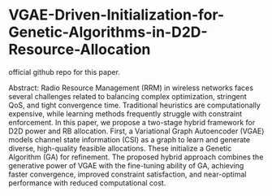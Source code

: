 # VGAE-Driven-Initialization-for-Genetic-Algorithms-in-D2D-Resource-Allocation
official github repo for this paper.

Abstract:
Radio Resource Management (RRM) in wireless
networks faces several challenges related to balancing complex
optimization, stringent QoS, and tight convergence time. Traditional heuristics are computationally expensive, while learning
methods frequently struggle with constraint enforcement. In
this paper, we propose a two-stage hybrid framework for D2D
power and RB allocation. First, a Variational Graph Autoencoder
(VGAE) models channel state information (CSI) as a graph
to learn and generate diverse, high-quality feasible allocations.
These initialize a Genetic Algorithm (GA) for refinement. The
proposed hybrid approach combines the generative power of
VGAE with the fine-tuning ability of GA, achieving faster
convergence, improved constraint satisfaction, and near-optimal
performance with reduced computational cost.
